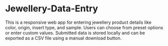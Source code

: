 # Jewellery-Data-Entry
This is a responsive web app for entering jewellery product details like color, origin, insert type, and sample. Users can choose from preset options or enter custom values. Submitted data is stored locally and can be exported as a CSV file using a manual download button.
